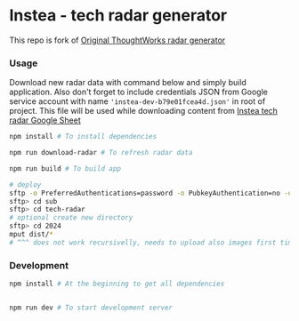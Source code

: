 # Instea - tech radar generator

This repo is fork of [Original ThoughtWorks radar generator](https://github.com/thoughtworks/build-your-own-radar/tree/master)


### Usage

Download new radar data with command below and simply build application. Also don't forget to include credentials JSON from Google service account with name `'instea-dev-b79e01fcea4d.json'` in root of project. This file will be used while downloading content from [Instea tech radar Google Sheet](https://docs.google.com/spreadsheets/d/193QZSj_Xajb0erG4031jOqBkGphUX3NJZ3aCl_1npWs/edit#gid=0)

```bash
npm install # To install dependencies

npm run download-radar # To refresh radar data

npm run build # To build app

# deploy
sftp -o PreferredAuthentications=password -o PubkeyAuthentication=no -o StrictHostKeyChecking=no instea.sk@instea.sk
sftp> cd sub    
sftp> cd tech-radar
# optional create new directory
sftp> cd 2024
mput dist/*
# ^^^ does not work recursivelly, needs to upload also images first time
```

### Development

```bash
npm install # At the beginning to get all dependencies


npm run dev # To start development server
```
